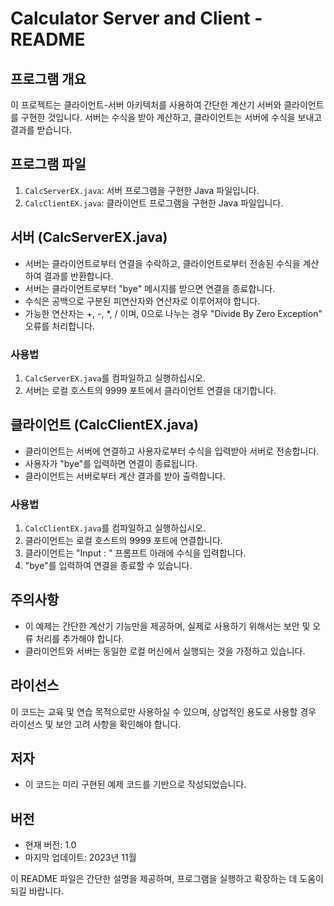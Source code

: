 # Calculator Server and Client - README

## 프로그램 개요
이 프로젝트는 클라이언트-서버 아키텍처를 사용하여 간단한 계산기 서버와 클라이언트를 구현한 것입니다. 서버는 수식을 받아 계산하고, 클라이언트는 서버에 수식을 보내고 결과를 받습니다.

## 프로그램 파일
1. `CalcServerEX.java`: 서버 프로그램을 구현한 Java 파일입니다.
2. `CalcClientEX.java`: 클라이언트 프로그램을 구현한 Java 파일입니다.

## 서버 (CalcServerEX.java)
- 서버는 클라이언트로부터 연결을 수락하고, 클라이언트로부터 전송된 수식을 계산하여 결과를 반환합니다.
- 서버는 클라이언트로부터 "bye" 메시지를 받으면 연결을 종료합니다.
- 수식은 공백으로 구분된 피연산자와 연산자로 이루어져야 합니다.
- 가능한 연산자는 +, -, *, / 이며, 0으로 나누는 경우 "Divide By Zero Exception" 오류를 처리합니다.

### 사용법
1. `CalcServerEX.java`를 컴파일하고 실행하십시오.
2. 서버는 로컬 호스트의 9999 포트에서 클라이언트 연결을 대기합니다.

## 클라이언트 (CalcClientEX.java)
- 클라이언트는 서버에 연결하고 사용자로부터 수식을 입력받아 서버로 전송합니다.
- 사용자가 "bye"를 입력하면 연결이 종료됩니다.
- 클라이언트는 서버로부터 계산 결과를 받아 출력합니다.

### 사용법
1. `CalcClientEX.java`를 컴파일하고 실행하십시오.
2. 클라이언트는 로컬 호스트의 9999 포트에 연결합니다.
3. 클라이언트는 "Input : " 프롬프트 아래에 수식을 입력합니다.
4. "bye"를 입력하여 연결을 종료할 수 있습니다.

## 주의사항
- 이 예제는 간단한 계산기 기능만을 제공하며, 실제로 사용하기 위해서는 보안 및 오류 처리를 추가해야 합니다.
- 클라이언트와 서버는 동일한 로컬 머신에서 실행되는 것을 가정하고 있습니다.

## 라이선스
이 코드는 교육 및 연습 목적으로만 사용하실 수 있으며, 상업적인 용도로 사용할 경우 라이선스 및 보안 고려 사항을 확인해야 합니다.

## 저자
- 이 코드는 미리 구현된 예제 코드를 기반으로 작성되었습니다.

## 버전
- 현재 버전: 1.0
- 마지막 업데이트: 2023년 11월

이 README 파일은 간단한 설명을 제공하며, 프로그램을 실행하고 확장하는 데 도움이 되길 바랍니다.
